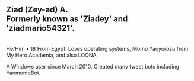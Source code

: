 <h2>Ziad <b>(Zey-ad)</b> A.
<br>Formerly known as 'Ziadey' and 'ziadmario54321'.</h2>
<br>
He/Him • 18
From Egypt. Loves operating systems, Momo Yaoyorozu from My Hero Academia, and also LOONA.

A Windows user since March 2010.
Created many tweet bots including YaomomoBot.
